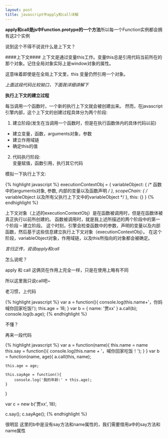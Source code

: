 ```yaml
---
layout: post
title: javascript中apply和call详解
---
```


> 

**apply和call是js中Function.protype的一个方法**所以每一个Function实例都会拥有这2个实例

说到这个不得不说说什么是上下文？

####上下文####
上下文是通过变量this工作。变量this总是引用代码当前所在的那个对象。记住全局对象实际上是window对象的属性。

这意味着即使是在全局上下文里，this 变量仍然引用一个对象。

*上面这段代码比较拗口，下面我详细讲解下*

**执行上下文的建立过程**

每当调用一个函数时，一个新的执行上下文就会被创建出来。
然而，在javascript引擎内部，这个上下文的创建过程具体分为两个阶段:

1. 建立阶段(发生在当调用一个函数时，但是在执行函数体内的具体代码以前)  
  * 建立变量，函数，arguments对象，参数
  * 建立作用域链
  * 确定this的值
2. 代码执行阶段:  
变量赋值，函数引用，执行其它代码

模拟一下执行上下文:

{% highlight javascript %}
  executionContextObj = {
    variableObject: { 
      /* 函数中的arguments对象, 参数, 内部的变量以及函数声明 */ 
    },
    scopeChain: { 
      /* variableObject 以及所有父执行上下文中的variableObject */
    },
    this: {}
  }
{% endhighlight %}

上下文对象（上述的executionContextObj）是在函数被调用时，但是在函数体被真正执行以前所创建的。
函数被调用时，就是我上述所描述的两个阶段中的第一个阶段 – 建立阶段。
这个时刻，引擎会检查函数中的参数，声明的变量以及内部函数，然后基于这些信息建立执行上下文对象（executionContextObj）。
在这个阶段，variableObject对象，作用域链，以及this所指向的对象都会被确定。

*言归正传，说说apply和call*

怎么说呢？

apply 和 call 这俩货在作用上完全一样，只是在使用上略有不同

所以这里我只说call吧~

老习惯，上代码

{% highlight javascript %}
var a = function(){
    console.log(this.name+'，你妈喊你回家吃饭!');
    this.age = 18;
}
var b = {
  name: '贾xx'
}
a.call(b);
console.log(b.age);
{% endhighlight %}

不懂？

再来一段代码

{% highlight javascript %}
var a = function(name){
    this.name = name
    this.say = function(){
        console.log(this.name + '，喊你回家吃饭！');
    }
}
var b = function(name, age){
    a.call(this, name);

    this.age = age;

    this.sayAge = function(){
        console.log('我的年龄:' + this.age);
    }
}

var c = new b('贾xx', 18);

c.say();
c.sayAge();
{% endhighlight %}

很明显 这里的b中是没有say方法和name属性的，我们需要借用a中的say方法和name属性

